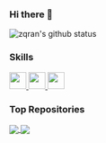 ### Hi there 👋

![zqran's github status](https://github-readme-stats.vercel.app/api?username=zqran&show_icons=true&count_private=true&&hide=stars&theme=cobalt)

### Skills

<a href="https://github.com/zqran">
  <img width="30" heigth="30" src="https://cdn.jsdelivr.net/gh/devicons/devicon/icons/react/react-original.svg" />
</a>
<a href="https://github.com/zqran">
  <img width="30" heigth="30" src="https://cdn.jsdelivr.net/gh/devicons/devicon/icons/typescript/typescript-original.svg" />
</a>
<a href="https://github.com/zqran">
  <img width="30" heigth="30" src="https://cdn.jsdelivr.net/gh/devicons/devicon/icons/javascript/javascript-original.svg" />
</a>

### Top Repositories

<a href="https://github.com/ant-design/ant-design-mobile">
  <img align="center" src="https://github-readme-stats.vercel.app/api/pin/?username=zqran&repo=ant-design-mobile&theme=cobalt" />
</a>
<a href="https://github.com/reactjs/reactjs.org">
  <img align="center" src="https://github-readme-stats.vercel.app/api/pin/?username=zqran&repo=reactjs.org&theme=cobalt" />
</a>

<!--
**zqran/zqran** is a ✨ _special_ ✨ repository because its `README.md` (this file) appears on your GitHub profile.

Here are some ideas to get you started:

- 🔭 I’m currently working on ...
- 🌱 I’m currently learning ...
- 👯 I’m looking to collaborate on ...
- 🤔 I’m looking for help with ...
- 💬 Ask me about ...
- 📫 How to reach me: ...
- 😄 Pronouns: ...
- ⚡ Fun fact: ...
-->
